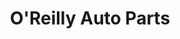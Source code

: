 ---
title: "O'Reilly Auto Parts"
url: /salt-lake-city/oreilly-auto-parts-sequoia-vista-circle/
shop: Autoteile
---